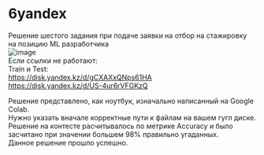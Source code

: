 # 6yandex
Решение шестого задания при подаче заявки на отбор на стажировку на позицию ML разработчика  
![image](https://user-images.githubusercontent.com/43622973/117344863-9444a000-aeae-11eb-9f99-2bffb47a7ce4.png)   
Если ссылки не работают:  
Train и Test:  
https://disk.yandex.kz/d/gCXAXxQNps61HA  
https://disk.yandex.kz/d/US-4ur6rVFGKzQ  


Решение представлено, как ноутбук, изначально написанный на Google Colab.  
Нужно указать вначале корректные пути к файлам на вашем гугл диске.  
Решение на контесте расчитывалось по метрике Accuracy и было засчитано при значении большем 98% правильно угаданных.  
Данное решение прошло успешно.
